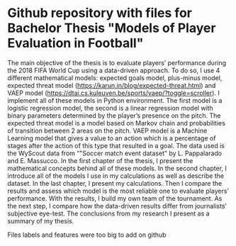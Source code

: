 # Github repository with files for Bachelor Thesis "Models of Player Evaluation in Football"

The main objective of the thesis is to evaluate players’  performance during the 2018 FIFA World Cup using a data-driven approach. To do so, I use 4 different mathematical models: expected goals model, plus-minus model, expected threat model (https://karun.in/blog/expected-threat.html) and VAEP model (https://dtai.cs.kuleuven.be/sports/vaep/?toggle=scroller). I implement all of these models in Python environment. The first model is a logistic regression model, the second is a linear regression model with binary parameters determined by the player’s presence on the pitch. The expected threat model is a model based on Markov chain and probabilities of transition between 2 areas on the pitch. VAEP model is a Machine Learning model that gives a value to an action which is a percentage of stages after the action of this type that resulted in a goal. The data used is the WyScout data from “"Soccer match event dataset" by L. Pappalarado and E. Massucco. In the first chapter of the thesis, I present the mathematical concepts behind all of these models. In the second chapter, I introduce all of the models I use in my calculations as well as describe the dataset. In the last chapter, I present my calculations. Then I compare the results and assess which model is the most reliable one to evaluate players’  performance. With the results, I build my own team of the tournament. As the next step, I compare how the data-driven results differ from journalists’  subjective eye-test. The conclusions from my research I present as a summary of my thesis.

Files labels and features were too big to add on github

